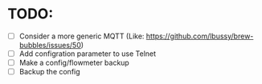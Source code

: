 # TODO:

- [ ] Consider a more generic MQTT (Like: https://github.com/lbussy/brew-bubbles/issues/50)
- [ ] Add configration parameter to use Telnet
- [ ] Make a config/flowmeter backup
- [ ] Backup the config
